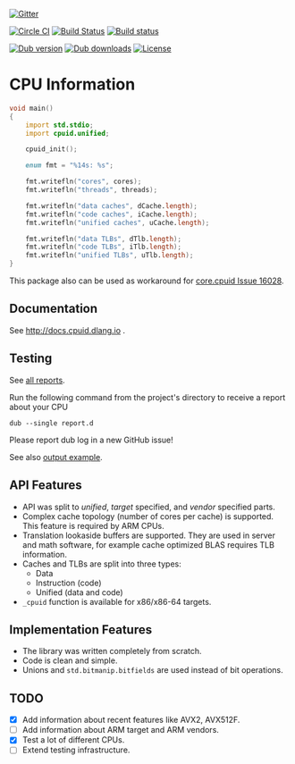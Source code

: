 [![Gitter](https://img.shields.io/gitter/room/libmir/public.svg)](https://gitter.im/libmir/public)

[![Circle CI](https://circleci.com/gh/libmir/mir-cpuid.svg?style=svg)](https://circleci.com/gh/libmir/mir-cpuid)
[![Build Status](https://travis-ci.org/libmir/mir-cpuid.svg?branch=master)](https://travis-ci.org/libmir/mir-cpuid)
[![Build status](https://ci.appveyor.com/api/projects/status/f2n4dih5s4c32q7u/branch/master?svg=true)](https://ci.appveyor.com/project/9il/mir-cpuid/branch/master)

[![Dub version](https://img.shields.io/dub/v/mir-cpuid.svg)](http://code.dlang.org/packages/mir-cpuid)
[![Dub downloads](https://img.shields.io/dub/dt/mir-cpuid.svg)](http://code.dlang.org/packages/mir-cpuid)
[![License](https://img.shields.io/dub/l/mir-cpuid.svg)](http://code.dlang.org/packages/mir-cpuid)

# CPU Information

```d
void main()
{
    import std.stdio;
    import cpuid.unified;

    cpuid_init();

    enum fmt = "%14s: %s";

    fmt.writefln("cores", cores);
    fmt.writefln("threads", threads);

    fmt.writefln("data caches", dCache.length);
    fmt.writefln("code caches", iCache.length);
    fmt.writefln("unified caches", uCache.length);

    fmt.writefln("data TLBs", dTlb.length);
    fmt.writefln("code TLBs", iTlb.length);
    fmt.writefln("unified TLBs", uTlb.length);
}
```

This package also can be used as workaround for [core.cpuid Issue 16028](https://issues.dlang.org/show_bug.cgi?id=16028).

## Documentation

See http://docs.cpuid.dlang.io .

## Testing

See [all reports](https://github.com/libmir/mir-cpuid/issues?utf8=%E2%9C%93&q=is%3Aissue%20label%3AReports%20).

Run the following command from the project's directory to receive a report about your CPU

```
dub --single report.d
```

Please report dub log in a new GitHub issue!

See also [output example](https://gist.github.com/9il/66d2f824ca52e1293358b86604e7fb21).

## API Features

 - API was split to _unified_, _target_ specified, and _vendor_ specified parts.
 - Complex cache topology (number of cores per cache) is supported. This feature is required by ARM CPUs.
 - Translation lookaside buffers are supported. They are used in server and math software, for example cache optimized BLAS requires TLB information.
 - Caches and TLBs are split into three types:
 	- Data
 	- Instruction (code)
 	- Unified (data and code)
 - `_cpuid` function is available for x86/x86-64 targets.

## Implementation Features

 - The library was written completely from scratch.
 - Code is clean and simple.
 - Unions and `std.bitmanip.bitfields` are used instead of bit operations.

## TODO

 - [x] Add information about recent features like AVX2, AVX512F.
 - [ ] Add information about ARM target and ARM vendors.
 - [x] Test a lot of different CPUs.
 - [ ] Extend testing infrastructure.
